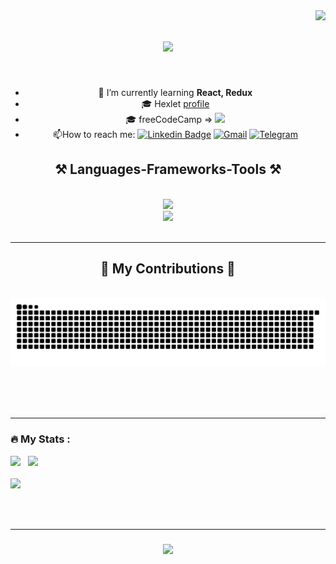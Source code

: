 <img align="right" src="https://visitor-badge.laobi.icu/badge?page_id=Zakir0000.Zakir0000" />
<h1 align="center">
    <img src="https://readme-typing-svg.herokuapp.com/?font=Righteous&size=35&center=true&vCenter=true&width=500&height=70&duration=4000&lines=Hi+There!+👋;+I'm+Zakir+Khunkaev!;" />
</h1>

   


<br/>

<div align="center">
  
  - 🌱 I’m currently learning **React, Redux**
  - 🎓 Hexlet [profile](https://ru.hexlet.io/u/zakir_khunkaev)
  - 🎓 freeCodeCamp => [<img height="20px" src="https://img.shields.io/badge/freecodecamp-27273D?style=for-the-badge&logo=freecodecamp&logoColor=white" />](https://www.freecodecamp.org/Zakir1208)                     
  - :mailbox:How to reach me: [![Linkedin Badge](https://img.shields.io/badge/-ZakirKhunkaev-blue?style=flat&logo=Linkedin&logoColor=white)](https://www.linkedin.com/in/zakirkhunkaev?lipi=urn%3Ali%3Apage%3Ad_flagship3_profile_view_base_contact_details%3B69UNgG5ET1i%2BicRRGgDUGA%3D%3D)
  [![Gmail](https://img.shields.io/badge/Gmail-EA4335?style=flat&logo=gmail&logoColor=white)](mailto:zakirkhunkaev@gmail.com)
  [![Telegram](https://img.shields.io/badge/Telegram-26A5E4?style=flat&logo=telegram&logoColor=white)](https://t.me/zakirkhunkaev)
</div>
  <h2 align="center">⚒️ Languages-Frameworks-Tools ⚒️</h2>
<br/>
<div align="center">
    <img src="https://skillicons.dev/icons?i=github,javascript" /><br>
    <img src="https://skillicons.dev/icons?i=html,css,git,vite,react,redux,typescript" />
</div>

<br/>
<hr/>
<div align="center">
  <h2>🐍 My Contributions 🐍</h2>
  <br>
  <img alt="snake eating my contributions" src="https://raw.githubusercontent.com/Zakir0000/Zakir0000/output/github-contribution-grid-snake.svg" />
  
  <br/><br/><br/>
</div>

<hr/>


### :fire: My Stats :
<div>
<picture>
<source 
  srcset="https://github-readme-stats.vercel.app/api?username=zakir0000&show_icons=true&count_private=trueborder_color&theme=github_dark&border_color=21262d&card_width=400px"
  media="(prefers-color-scheme: dark)"
/>
<source
  srcset="https://github-readme-stats.vercel.app/api?username=zakir0000&show_icons=true&count_private=true&icon_color=007acc&text_color=24292f&title_color=007acc&theme=default&card_width=400px"
  media="(prefers-color-scheme: light), (prefers-color-scheme: no-preference)"
/>
<img width="388" src="https://github-readme-stats.vercel.app/api?username=zakir0000&count_private=true&show_icons=true&card_width=400px" />
</picture>
&nbsp;
<picture>
<source 
  srcset="https://streak-stats.demolab.com/?user=zakir0000&theme=github-dark-blue&border=21262d&stroke=21262d&sideLabels=c9d1d9&currStreakLabel=c9d1d9"
  media="(prefers-color-scheme: dark)"
/>
<source
  srcset="https://streak-stats.demolab.com/?user=zakir0000&ring=007acc&fire=1da1f2&currStreakNum=24292f&currStreakLabel=24292f&sideNums=24292f&SideLabels=1da1f2"
  media="(prefers-color-scheme: light), (prefers-color-scheme: no-preference)"
/>
<img width="440" src="https://streak-stats.demolab.com/?user=zakir0000" />
</picture>
</div>

<br>

<picture>
<source 
  srcset="https://github-readme-stats.vercel.app/api/top-langs?username=zakir0000&show_icons=true&count_private=true&layout=compact&langs_count=10&theme=github_dark&border_color=21262d"
  media="(prefers-color-scheme: dark)"
/>
<source
  srcset="https://github-readme-stats.vercel.app/api/top-langs?username=zakir0000&show_icons=true&count_private=true&layout=compact&langs_count=10&text_color=24292f&title_color=007acc&theme=default"
  media="(prefers-color-scheme: light), (prefers-color-scheme: no-preference)"
/>
<img src="https://github-readme-stats.vercel.app/api/top-langs?username=zakir0000&count_private=true&show_icons=true&langs_count=10&layout=compact" />
</picture>

<br/><br/>
<hr/>

<h3 align="center">
    <img src="https://readme-typing-svg.herokuapp.com/?font=Righteous&size=25&center=true&vCenter=true&width=500&height=70&duration=4000&lines=Thanks+for+visiting!+✌️;+Shoot+me+a+message+on+Linkedin!;I'm+always+down+to+collab+:)">
</h3>

<br/>
